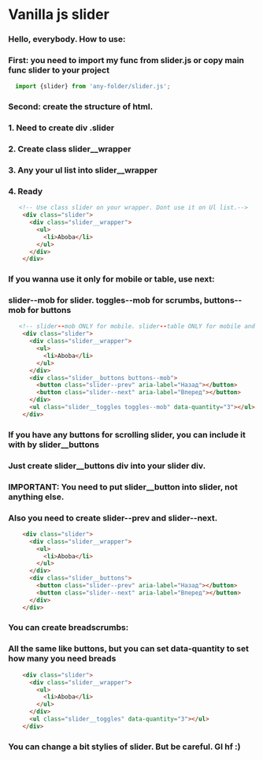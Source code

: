 # Vanilla js slider

### Hello, everybody. How to use:
### First: you need to import my func from slider.js or copy main func slider to your project
```js
  import {slider} from 'any-folder/slider.js';
```

### Second: create the structure of html.
### 1. Need to create div .slider
### 2. Create class slider__wrapper
### 3. Any your ul list into slider__wrapper
### 4. Ready
```html
   <!-- Use class slider on your wrapper. Dont use it on Ul list.-->
    <div class="slider"> 
      <div class="slider__wrapper">
        <ul>
          <li>Aboba</li>
        </ul>
      </div>
    </div>
```

### If you wanna use it only for mobile or table, use next: 
### slider--mob for slider. toggles--mob for scrumbs, buttons--mob for buttons

```html
   <!-- slider--mob ONLY for mobile. slider--table ONLY for mobile and table -->
    <div class="slider"> 
      <div class="slider__wrapper">
        <ul>
          <li>Aboba</li>
        </ul>
      </div>
      <div class="slider__buttons buttons--mob">
        <button class="slider--prev" aria-label="Назад"></button>
        <button class="slider--next" aria-label="Вперед"></button>
      </div>
      <ul class="slider__toggles toggles--mob" data-quantity="3"></ul>
    </div>
```


### If you have any buttons for scrolling slider, you can include it with by slider__buttons
### Just create slider__buttons div into your slider div. 
### IMPORTANT: You need to put slider__button into slider, not anything else.
### Also you need to create slider--prev and slider--next. 
```html
    <div class="slider"> 
      <div class="slider__wrapper">
        <ul>
          <li>Aboba</li>
        </ul>
      </div>
      <div class="slider__buttons">
        <button class="slider--prev" aria-label="Назад"></button>
        <button class="slider--next" aria-label="Вперед"></button>
      </div>
    </div>
```

### You can create breadscrumbs:
### All the same like buttons, but you can set data-quantity to set how many you need breads
```html
    <div class="slider"> 
      <div class="slider__wrapper">
        <ul>
          <li>Aboba</li>
        </ul>
      </div>
      <ul class="slider__toggles" data-quantity="3"></ul>
    </div>
```


### You can change a bit stylies of slider. But be careful. Gl hf :)